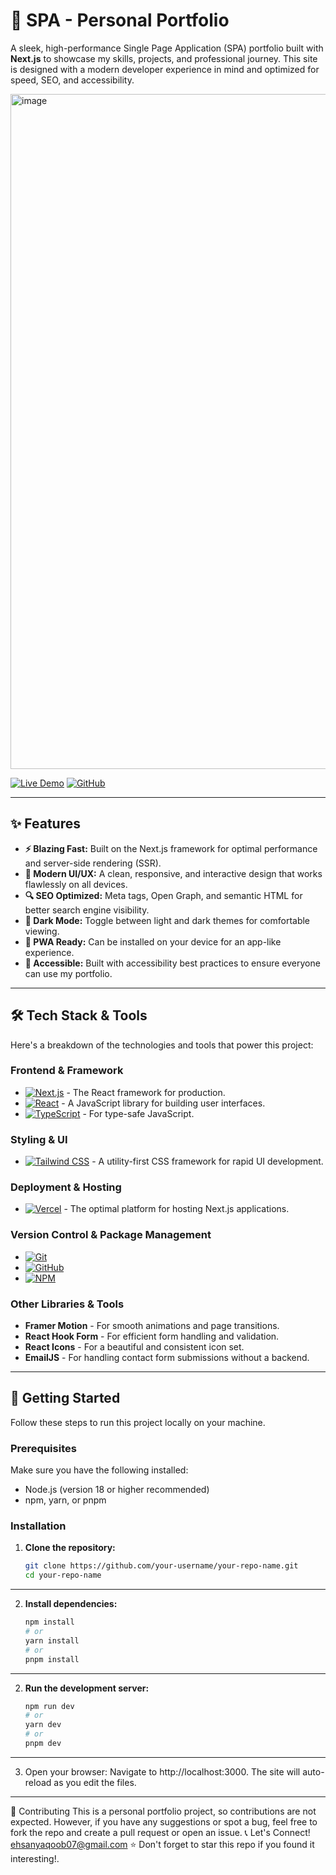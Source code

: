 # 🌟 SPA - Personal Portfolio

A sleek, high-performance Single Page Application (SPA) portfolio built with **Next.js** to showcase my skills, projects, and professional journey. This site is designed with a modern developer experience in mind and optimized for speed, SEO, and accessibility.


<img width="1920" height="1080" alt="image" src="https://github.com/user-attachments/assets/9e9e36d1-d0e0-4067-a895-7e9d9b96137e" />

[![Live Demo](https://img.shields.io/badge/🚀-Live%20Demo-blue?style=for-the-badge&logo=vercel)](https://ehsan-dun.vercel.app/) <!-- Replace with your live link -->
[![GitHub](https://img.shields.io/badge/📂-Repository-black?style=for-the-badge&logo=github)](https://github.com/ehsanyaqoob/SPA) <!-- Replace with your repo link -->

---

## ✨ Features

- **⚡ Blazing Fast:** Built on the Next.js framework for optimal performance and server-side rendering (SSR).
- **🎨 Modern UI/UX:** A clean, responsive, and interactive design that works flawlessly on all devices.
- **🔍 SEO Optimized:** Meta tags, Open Graph, and semantic HTML for better search engine visibility.
- **🌙 Dark Mode:** Toggle between light and dark themes for comfortable viewing. <!-- Remove if you don't have this -->
- **📱 PWA Ready:** Can be installed on your device for an app-like experience. <!-- Remove if you don't have this -->
- **💯 Accessible:** Built with accessibility best practices to ensure everyone can use my portfolio.

---

## 🛠️ Tech Stack & Tools

Here's a breakdown of the technologies and tools that power this project:

### Frontend & Framework
- [![Next.js](https://img.shields.io/badge/Next.js-000000?style=for-the-badge&logo=nextdotjs&logoColor=white)](https://nextjs.org/) - The React framework for production.
- [![React](https://img.shields.io/badge/React-20232A?style=for-the-badge&logo=react&logoColor=61DAFB)](https://reactjs.org/) - A JavaScript library for building user interfaces.
- [![TypeScript](https://img.shields.io/badge/TypeScript-007ACC?style=for-the-badge&logo=typescript&logoColor=white)](https://www.typescriptlang.org/) - For type-safe JavaScript. <!-- Replace with JavaScript badge if you used JS -->
  <!-- If you used JavaScript instead:
  [![JavaScript](https://img.shields.io/badge/JavaScript-F7DF1E?style=for-the-badge&logo=javascript&logoColor=black)](https://developer.mozilla.org/en-US/docs/Web/JavaScript)
  -->

### Styling & UI
- [![Tailwind CSS](https://img.shields.io/badge/Tailwind_CSS-38B2AC?style=for-the-badge&logo=tailwind-css&logoColor=white)](https://tailwindcss.com/) - A utility-first CSS framework for rapid UI development.
  <!-- Alternative Styling Options (Choose one or add more):
  - [![Chakra UI](https://img.shields.io/badge/Chakra_UI-319795?style=for-the-badge&logo=chakra-ui&logoColor=white)](https://chakra-ui.com/)
  - [![Styled Components](https://img.shields.io/badge/styled--components-DB7093?style=for-the-badge&logo=styled-components&logoColor=white)](https://styled-components.com/)
  - [![SASS](https://img.shields.io/badge/SASS-CC6699?style=for-the-badge&logo=sass&logoColor=white)](https://sass-lang.com/)
  -->

### Deployment & Hosting
- [![Vercel](https://img.shields.io/badge/Vercel-000000?style=for-the-badge&logo=vercel&logoColor=white)](https://vercel.com/) - The optimal platform for hosting Next.js applications.

### Version Control & Package Management
- [![Git](https://img.shields.io/badge/Git-F05032?style=for-the-badge&logo=git&logoColor=white)](https://git-scm.com/)
- [![GitHub](https://img.shields.io/badge/GitHub-100000?style=for-the-badge&logo=github&logoColor=white)](https://github.com/)
- [![NPM](https://img.shields.io/badge/npm-CB3837?style=for-the-badge&logo=npm&logoColor=white)](https://www.npmjs.com/) <!-- or Yarn -->

### Other Libraries & Tools
<!-- Customize this section heavily based on what you used -->
- **Framer Motion** - For smooth animations and page transitions.
- **React Hook Form** - For efficient form handling and validation.
- **React Icons** - For a beautiful and consistent icon set.
- **EmailJS** - For handling contact form submissions without a backend.
  <!-- Other common examples:
  - **Three.js** - For 3D visuals.
  - **Framer Motion** - For animations.
  - **React Query (TanStack Query)** - For server-state management.
  - **Zod** - For schema validation.
  - **Lucide Icons** - For icons.
  -->

---

## 🚀 Getting Started

Follow these steps to run this project locally on your machine.

### Prerequisites

Make sure you have the following installed:
- Node.js (version 18 or higher recommended)
- npm, yarn, or pnpm

### Installation

1. **Clone the repository:**
   ```bash
   git clone https://github.com/your-username/your-repo-name.git
   cd your-repo-name
---
2. **Install dependencies:**
   ```bash
   npm install
   # or
   yarn install
   # or
   pnpm install
---
2. **Run the development server:**
   ```bash
   npm run dev
   # or
   yarn dev
   # or
   pnpm dev
---
3. Open your browser:
Navigate to http://localhost:3000. The site will auto-reload as you edit the files.
---
🤝 Contributing
This is a personal portfolio project, so contributions are not expected. However, if you have any suggestions or spot a bug, feel free to fork the repo and create a pull request or open an issue.
📞 Let's Connect!
ehsanyaqoob07@gmail.com
⭐ Don't forget to star this repo if you found it interesting!.
